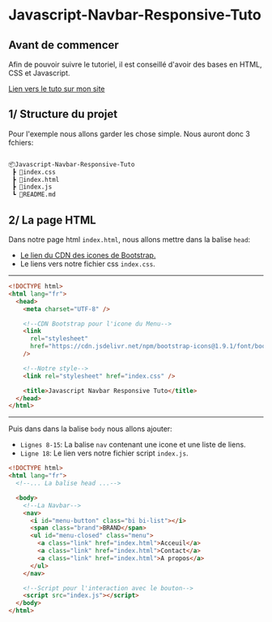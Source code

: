 # Javascript-Navbar-Responsive-Tuto

## Avant de commencer

Afin de pouvoir suivre le tutoriel, il est conseillé d'avoir des bases en HTML, CSS et Javascript.

[Lien vers le tuto sur mon site](http://localhost:3000/posts/javascript-menu-slide.article)

## 1/ Structure du projet

Pour l'exemple nous allons garder les chose simple. Nous auront donc 3 fchiers:

```bash

📦Javascript-Navbar-Responsive-Tuto
 ┣ 📜index.css
 ┣ 📜index.html
 ┣ 📜index.js
 ┗ 📜README.md

```

## 2/ La page HTML

Dans notre page html `index.html`, nous allons mettre dans la balise `head`:

- [Le lien du CDN des icones de Bootstrap.](https://icons.getbootstrap.com/#install)
- Le liens vers notre fichier css `index.css`.

---

```html
<!DOCTYPE html>
<html lang="fr">
  <head>
    <meta charset="UTF-8" />

    <!--CDN Bootstrap pour l'icone du Menu-->
    <link
      rel="stylesheet"
      href="https://cdn.jsdelivr.net/npm/bootstrap-icons@1.9.1/font/bootstrap-icons.css"
    />

    <!--Notre style-->
    <link rel="stylesheet" href="index.css" />

    <title>Javascript Navbar Responsive Tuto</title>
  </head>
</html>
```

---

Puis dans dans la balise `body` nous allons ajouter:

- `Lignes 8-15`: La
  balise `nav` contenant une icone et une liste de liens.
- `Ligne 18`: Le lien vers
  notre fichier script `index.js`.

```html
<!DOCTYPE html>
<html lang="fr">
  <!--... La balise head ...-->

  <body>
    <!--La Navbar-->
    <nav>
      <i id="menu-button" class="bi bi-list"></i>
      <span class="brand">BRAND</span>
      <ul id="menu-closed" class="menu">
        <a class="link" href="index.html">Acceuil</a>
        <a class="link" href="index.html">Contact</a>
        <a class="link" href="index.html">A propos</a>
      </ul>
    </nav>

    <!--Script pour l'interaction avec le bouton-->
    <script src="index.js"></script>
  </body>
</html>
```
